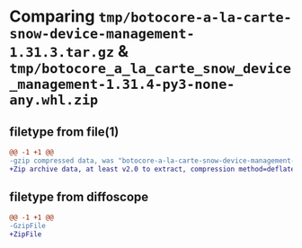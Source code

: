 # Comparing `tmp/botocore-a-la-carte-snow-device-management-1.31.3.tar.gz` & `tmp/botocore_a_la_carte_snow_device_management-1.31.4-py3-none-any.whl.zip`

## filetype from file(1)

```diff
@@ -1 +1 @@
-gzip compressed data, was "botocore-a-la-carte-snow-device-management-1.31.3.tar", last modified: Fri Jul 14 01:46:35 2023, max compression
+Zip archive data, at least v2.0 to extract, compression method=deflate
```

## filetype from diffoscope

```diff
@@ -1 +1 @@
-GzipFile
+ZipFile
```

